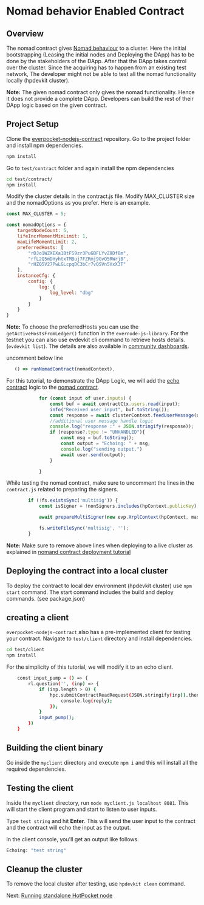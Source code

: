 # Nomad behavior Enabled Contract

## Overview
The nomad contract gives [Nomad behaviour](../..patterns/dapp-cluster-models.md#nomad-model) to a cluster.
Here the initial bootstrapping (Leasing the initial nodes and Deploying the DApp) has to be done by the stakeholders of the DApp. After that the DApp takes control over the cluster.
Since the acquiring has to happen from an existing test network, The developer might not be able to test all the nomad functionality locally (hpdevkit cluster).

**Note:** The given nomad contract only gives the nomad functionality. Hence it does not provide a complete DApp. Developers can build the rest of their DApp logic based on the given contract.

## Project Setup

Clone the [everpocket-nodejs-contract](https://github.com/EvernodeXRPL/everpocket-nodejs-contract) repository.
Go to the project folder and install npm dependencies.

```bash
npm install
```
Go to `test/contract` folder and again install the npm dependencies

```bash
cd test/contract/
npm install 
```

Modify the cluster details in the contract.js file.
Modify MAX_CLUSTER size and the nomadOptions as you prefer. Here is an example.

```javascript
const MAX_CLUSTER = 5;

const nomadOptions = {
    targetNodeCount: 5,
    lifeIncrMomentMinLimit: 1,
    maxLifeMomentLimit: 2,
    preferredHosts: [
        "rDJo1WZXEXa1BtFS9zr3PuGBFLYvZ8Df8m",
        "rfL2Q5mDHyhtxTMBuj7FZRmj9GvQ5RWrjB",
        "rHZQ5V27PwLGLcpqDC3bCr7vQSVn5VxX3T"
    ],
    instanceCfg: {
        config: {
            log: {
                log_level: "dbg"
            }
        }
    }
}

```

**Note:** To choose the preferredHosts you can use the `getActiveHostsFromLedger()` function in the `evernode-js-library`. For the testnet you can also use evdevkit cli command to retrieve hosts details. (`evdevkit list`). The details are also available in  [ community dashboards](https://dashboard.evernode.org/).

uncomment below line 
```javascript
   () => runNomadContract(nomadContext),
```

For this tutorial, to demonstrate the DApp Logic, we will add the [echo contract](https://github.com/EvernodeXRPL/hp-nodejs-contract/blob/main/example/echo-contract.js) logic to the [nomad contract](https://github.com/EvernodeXRPL/everpocket-nodejs-contract/blob/main/test/contract/src/contract.js).

```javascript
            for (const input of user.inputs) {
                const buf = await contractCtx.users.read(input);
                info("Received user input", buf.toString());
                const response = await clusterContext.feedUserMessage(user, buf);
                //additional user message handle logic
                console.log("response :" + JSON.stringify(response));
                if (response?.type != "UNHANDLED"){
                    const msg = buf.toString();
                    const output = "Echoing: " + msg;
                    console.log("sending output.")
                    await user.send(output);
                }

            }
```

While testing the nomad contract, make sure to uncomment the lines in the `contract.js` related to preparing the signers.
```javascript
        if (!fs.existsSync('multisig')) {
            const isSigner = !nonSigners.includes(hpContext.publicKey);

            await prepareMultiSigner(new evp.XrplContext(hpContext, masterAddress, masterSecret, { network: "testnet" }), signerCount, isSigner, quorum);

            fs.writeFileSync('multisig', '');
        }
```

**Note:** Make sure to remove above lines when deploying to a live cluster as explained in [nomand contract deployment tutorial](../../evernode/tutorials/deploy-nomad.md)

## Deploying the contract into a local cluster
To deploy the contract to local dev environment (hpdevkit cluster) use `npm start` command. The start command includes the build and deploy commands. (see package.json)

## creating a client

`everpocket-nodejs-contract` also has a pre-implemented client for testing your contract. Navigate to `test/client` directory and install dependencies.
```bash
cd test/client
npm install 
```
For the simplicity of this tutorial, we will modify it to an echo client.

```bash
    const input_pump = () => {
        rl.question('', (inp) => {
            if (inp.length > 0) {
                hpc.submitContractReadRequest(JSON.stringify(inp)).then(reply => {
                    console.log(reply);
                });
            }
            input_pump();
        })
    }
```

## Building the client binary

Go inside the `myclient` directory and execute `npm i` and this will install all the required dependencies.

## Testing the client

Inside the `myclient` directory, run `node myclient.js localhost 8081`. This will start the client program and start to listen to user inputs.

Type `test string` and hit **Enter**. This will send the user input to the contract and the contract will echo the input as the output.

In the client console, you'll get an output like follows.

```bash
Echoing: "test string"
```

## Cleanup the cluster
To remove the local cluster after testing, use `hpdevkit clean` command.

Next: [Running standalone HotPocket node](standalone)